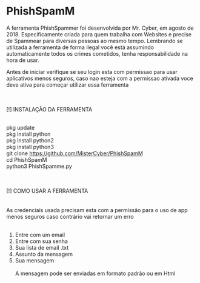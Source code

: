 
# PhishSpamM<br>

A ferramenta PhishSpammer foi desenvolvida por Mr. Cyber, em agosto de 2018. Especificamente
criada para quem trabalha com Websites e precise de Spammear para diversas pessoas ao mesmo
tempo. Lembrando se utilizada a ferramenta de forma ilegal você está assumindo automaticamente
todos os crimes cometidos, tenha responsabilidade na hora de usar.<br>

Antes de iniciar verifique se seu login esta com permissao para usar aplicativos menos seguros,
caso nao esteja com a permissao ativada voce deve ativa para começar utilizar essa ferramenta<br><br><br>


[!] INSTALAÇÃO DA FERRAMENTA<br><br>

pkg update<br>
pkg install python<br>
pkg install python2<br>
pkg install python3<br>
git clone https://github.com/MisterCyber/PhishSpamM<br>
cd PhishSpamM<br>
python3 PhishSpamme.py<br><br><br>

[!] COMO USAR A FERRAMENTA<br><br><br>
As credenciais usada precisam esta com a permissão para o uso de app menos seguros caso contrário vai retornar um erro<br><br>
1) Entre com um email<br>
2) Entre com sua senha<br>
3) Sua lista de email .txt<br>
4) Assunto da mensagem<br>
5) Sua mensagem<br><br>
A mensagem pode ser enviadas em formato padrão ou em Html<br>


